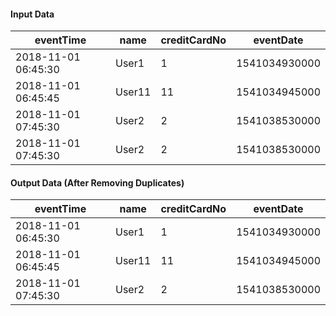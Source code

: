 #### Input Data

|          eventTime|  name|creditCardNo|    eventDate|
---|---|---|--|
| 2018-11-01 06:45:30|  User1 |           1| 1541034930000|
|2018-11-01 06:45:45|User11|          11|1541034945000|
|2018-11-01 07:45:30| User2|           2|1541038530000|
|2018-11-01 07:45:30| User2|           2|1541038530000|

#### Output Data (After Removing Duplicates)

|          eventTime|  name|creditCardNo|    eventDate|
---|---|---|--|
| 2018-11-01 06:45:30|  User1 |           1| 1541034930000|
|2018-11-01 06:45:45|User11|          11|1541034945000|
|2018-11-01 07:45:30| User2|           2|1541038530000|
